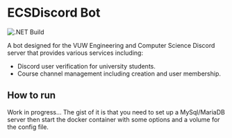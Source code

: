 # ECSDiscord Bot
![.NET Build](https://github.com/BIOS9/ECSDiscord/workflows/.NET%20Build/badge.svg)

A bot designed for the VUW Engineering and Computer Science Discord server that provides various services including:
* Discord user verification for university students.
* Course channel management including creation and user membership.

## How to run
Work in progress...
The gist of it is that you need to set up a MySql/MariaDB server then start the docker container with some options and a volume for the config file.
